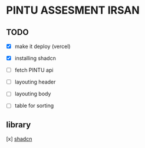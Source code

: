 # PINTU ASSESMENT IRSAN

## TODO

- [x] make it deploy (vercel)
- [x] installing shadcn
- [ ] fetch PINTU api
- [ ] layouting header
- [ ] layouting body
- [ ] table for sorting


## library

[x] [shadcn](https://ui.shadcn.com/)

